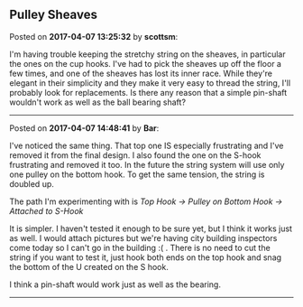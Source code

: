 ## Pulley Sheaves
Posted on **2017-04-07 13:25:32** by **scottsm**:

I'm having trouble keeping the stretchy string on the sheaves, in particular the ones on the cup hooks. I've had to pick the sheaves up off the floor a few times, and one of the sheaves has lost its inner race. While they're elegant in their simplicity and they make it very easy to thread the string, I'll probably look for replacements. Is there any reason that a simple pin-shaft wouldn't work as well as the ball bearing shaft?

---

Posted on **2017-04-07 14:48:41** by **Bar**:

I've noticed the same thing. That top one IS especially frustrating and I've removed it from the final design. I also found the one on the S-hook frustrating and removed it too. In the future the string system will use only one pulley on the bottom hook. To get the same tension, the string is doubled up.

The path I'm experimenting with is *Top Hook -> Pulley on Bottom Hook -> Attached to S-Hook*

It is simpler. I haven't tested it enough to be sure yet, but I think it works just as well. I would attach pictures but we're having city building inspectors come today so I can't go in the building :( . There is no need to cut the string if you want to test it, just hook both ends on the top hook and snag the bottom of the U created on the S hook.

I think a pin-shaft would work just as well as the bearing.

---

